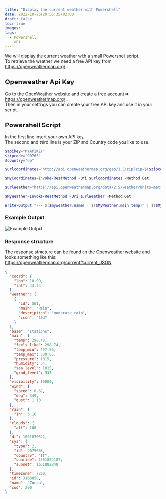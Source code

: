 ```yaml
---
title: "Display the current weather with Powershell"
date: 2022-10-25T20:56:35+02:00
draft: false
toc: true
images:
tags:
  - Powershell
  - API
---
```


We will display the current weather with a small Powershell script.  
To retrieve the weather we need a free API key from <https://openweathermap.org/> .

## Openweather Api Key

Go to the OpenWeather website and create a free account => <https://openweathermap.org/> .  
Then in your settings you can create your free API key and use it in your script.  

## Powershell Script
In the first line insert your own API key.  
The second and third line is your ZIP and Country code you like to use.  

````powershell
$apikey="MYAPIKEY"
$zipcode="90765"
$country="de"

$urlcoordinates="http://api.openweathermap.org/geo/1.0/zip?zip=$($zipcode),$($country)&appid=$($apikey)"

$MyCoordinates=Invoke-RestMethod -Uri $urlcoordinates -Method Get

$urlWeather="https://api.openweathermap.org/data/2.5/weather?units=metric&lat=$($MyCoordinates.lat)&lon=$($MyCoordinates.lon)&appid=$($apikey)&lang=de"

$MyWeather=Invoke-RestMethod -Uri $urlWeather -Method Get

Write-Output "--- $($myweather.name) | $($MyWeather.main.temp)° | $($MyWeather.weather.description) ---"
````

### Example Output

![Example Output](/weather1.png)

### Response structure

The response structure can be found on the Openweather website and looks something like this:
<https://openweathermap.org/current#current_JSON>

````json
{
  "coord": {
    "lon": 10.99,
    "lat": 44.34
  },
  "weather": [
    {
      "id": 501,
      "main": "Rain",
      "description": "moderate rain",
      "icon": "10d"
    }
  ],
  "base": "stations",
  "main": {
    "temp": 298.48,
    "feels_like": 298.74,
    "temp_min": 297.56,
    "temp_max": 300.05,
    "pressure": 1015,
    "humidity": 64,
    "sea_level": 1015,
    "grnd_level": 933
  },
  "visibility": 10000,
  "wind": {
    "speed": 0.62,
    "deg": 349,
    "gust": 1.18
  },
  "rain": {
    "1h": 3.16
  },
  "clouds": {
    "all": 100
  },
  "dt": 1661870592,
  "sys": {
    "type": 2,
    "id": 2075663,
    "country": "IT",
    "sunrise": 1661834187,
    "sunset": 1661882248
  },
  "timezone": 7200,
  "id": 3163858,
  "name": "Zocca",
  "cod": 200
}                     
````